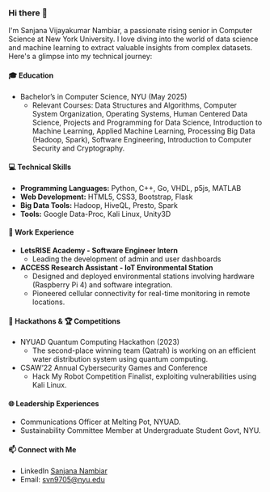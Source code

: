 ### Hi there 👋
I'm Sanjana Vijayakumar Nambiar, a passionate rising senior in Computer Science at New York University. I love diving into the world of data science and machine learning to extract valuable insights from complex datasets. Here's a glimpse into my technical journey:

#### 🎓 Education
- Bachelor’s in Computer Science, NYU (May 2025)
  - Relevant Courses: Data Structures and Algorithms, Computer System Organization, Operating Systems, Human Centered Data Science, Projects and Programming for Data Science, Introduction to Machine Learning, Applied Machine Learning, Processing Big Data (Hadoop, Spark), Software Engineering, Introduction to Computer Security and Cryptography.

#### 💻 Technical Skills
- **Programming Languages:** Python, C++, Go, VHDL, p5js, MATLAB
- **Web Development:** HTML5, CSS3, Bootstrap, Flask
- **Big Data Tools:** Hadoop, HiveQL, Presto, Spark
- **Tools:** Google Data-Proc, Kali Linux, Unity3D 

#### 🚀 Work Experience
- **LetsRISE Academy - Software Engineer Intern**
  -  Leading the development of admin and user dashboards 
- **ACCESS Research Assistant - IoT Environmental Station**
  - Designed and deployed environmental stations involving hardware (Raspberry Pi 4) and software integration.
  - Pioneered cellular connectivity for real-time monitoring in remote locations.

#### 🤖 Hackathons &  🏆 Competitions
- NYUAD Quantum Computing Hackathon (2023)
  - The second-place winning team (Qatrah) is working on an efficient water distribution system using quantum computing.
- CSAW’22 Annual Cybersecurity Games and Conference
  - Hack My Robot Competition Finalist, exploiting vulnerabilities using Kali Linux.

#### 🌐 Leadership Experiences
- Communications Officer at Melting Pot, NYUAD.
- Sustainability Committee Member at Undergraduate Student Govt, NYU.

#### 📫 Connect with Me
- LinkedIn [Sanjana Nambiar](https://www.linkedin.com/in/sanjana-nambiar-3a9322224/)
- Email: svn9705@nyu.edu
